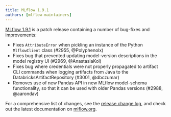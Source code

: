 ```yaml
---
title: MLflow 1.9.1
authors: [mlflow-maintainers]
---
```


[MLflow 1.9.1](https://github.com/mlflow/mlflow/releases/tag/v1.9.1) is a patch release containing a number of bug-fixes and improvements:

- Fixes `AttributeError` when pickling an instance of the Python `MlflowClient` class (#2955, @Polyphenolx)
- Fixes bug that prevented updating model-version descriptions in the model registry UI (#2969, @AnastasiaKol)
- Fixes bug where credentials were not properly propagated to artifact CLI commands when logging artifacts from Java to the DatabricksArtifactRepository (#3001, @dbczumar)
- Removes use of new Pandas API in new MLflow model-schema functionality, so that it can be used with older Pandas versions (#2988, @aarondav)

For a comprehensive list of changes, see the [release change log](https://github.com/mlflow/mlflow/releases/tag/v1.9.1), and check out the latest documentation on [mlflow.org](https://mlflow.org/).
